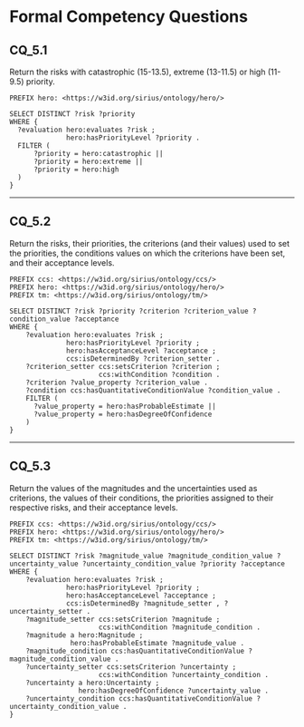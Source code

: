 # Formal Competency Questions
## CQ_5.1
Return the risks with catastrophic (15-13.5), extreme (13-11.5) or high (11-9.5) priority.

```SPARQL
PREFIX hero: <https://w3id.org/sirius/ontology/hero/>

SELECT DISTINCT ?risk ?priority
WHERE {
  ?evaluation hero:evaluates ?risk ;
              hero:hasPriorityLevel ?priority .
  FILTER ( 
      ?priority = hero:catastrophic || 
      ?priority = hero:extreme ||
      ?priority = hero:high
  )
}
```

***

## CQ_5.2
Return the risks, their priorities, the criterions (and their values) used to set the priorities, the conditions values on which the criterions have been set, and their acceptance levels.

```SPARQL
PREFIX ccs: <https://w3id.org/sirius/ontology/ccs/>
PREFIX hero: <https://w3id.org/sirius/ontology/hero/>
PREFIX tm: <https://w3id.org/sirius/ontology/tm/>

SELECT DISTINCT ?risk ?priority ?criterion ?criterion_value ?condition_value ?acceptance
WHERE {
    ?evaluation hero:evaluates ?risk ;
              hero:hasPriorityLevel ?priority ;
              hero:hasAcceptanceLevel ?acceptance ;
              ccs:isDeterminedBy ?criterion_setter .
    ?criterion_setter ccs:setsCriterion ?criterion ;
                      ccs:withCondition ?condition .
    ?criterion ?value_property ?criterion_value .
    ?condition ccs:hasQuantitativeConditionValue ?condition_value .
    FILTER (
      ?value_property = hero:hasProbableEstimate ||
      ?value_property = hero:hasDegreeOfConfidence
    )
}
```

***

## CQ_5.3
Return the values of the magnitudes and the uncertainties used as criterions, the values of their conditions, the priorities assigned to their respective risks, and their acceptance levels.

```SPARQL
PREFIX ccs: <https://w3id.org/sirius/ontology/ccs/>
PREFIX hero: <https://w3id.org/sirius/ontology/hero/>
PREFIX tm: <https://w3id.org/sirius/ontology/tm/>

SELECT DISTINCT ?risk ?magnitude_value ?magnitude_condition_value ?uncertainty_value ?uncertainty_condition_value ?priority ?acceptance
WHERE {
    ?evaluation hero:evaluates ?risk ;
              hero:hasPriorityLevel ?priority ;
              hero:hasAcceptanceLevel ?acceptance ;
              ccs:isDeterminedBy ?magnitude_setter , ?uncertainty_setter .
    ?magnitude_setter ccs:setsCriterion ?magnitude ;
                      ccs:withCondition ?magnitude_condition .
    ?magnitude a hero:Magnitude ;
               hero:hasProbableEstimate ?magnitude_value .
    ?magnitude_condition ccs:hasQuantitativeConditionValue ?magnitude_condition_value .
    ?uncertainty_setter ccs:setsCriterion ?uncertainty ;
                      ccs:withCondition ?uncertainty_condition .
    ?uncertainty a hero:Uncertainty ;
                 hero:hasDegreeOfConfidence ?uncertainty_value .
    ?uncertainty_condition ccs:hasQuantitativeConditionValue ?uncertainty_condition_value .
}
```